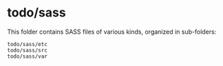 # todo/sass

This folder contains SASS files of various kinds, organized in sub-folders:

    todo/sass/etc
    todo/sass/src
    todo/sass/var
